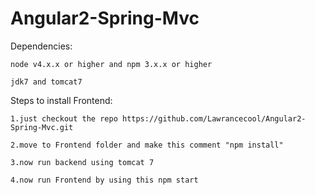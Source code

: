 # Angular2-Spring-Mvc

Dependencies:

	node v4.x.x or higher and npm 3.x.x or higher
	
	jdk7 and tomcat7
	

Steps to install Frontend:

	1.just checkout the repo https://github.com/Lawrancecool/Angular2-Spring-Mvc.git
	
	2.move to Frontend folder and make this comment "npm install"
	
	3.now run backend using tomcat 7
	
	4.now run Frontend by using this npm start
	

